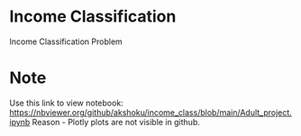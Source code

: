 # Income Classification

Income Classification Problem
# Note
Use this link to view notebook: https://nbviewer.org/github/akshoku/income_class/blob/main/Adult_project.ipynb
Reason - Plotly plots are not visible in github.



